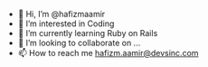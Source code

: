 - 👋 Hi, I’m @hafizmaamir
- 👀 I’m interested in Coding
- 🌱 I’m currently learning Ruby on Rails
- 💞️ I’m looking to collaborate on ...
- 📫 How to reach me hafizm.aamir@devsinc.com

<!---
hafizmaamir/hafizmaamir is a ✨ special ✨ repository because its `README.md` (this file) appears on your GitHub profile.
You can click the Preview link to take a look at your changes.
--->

